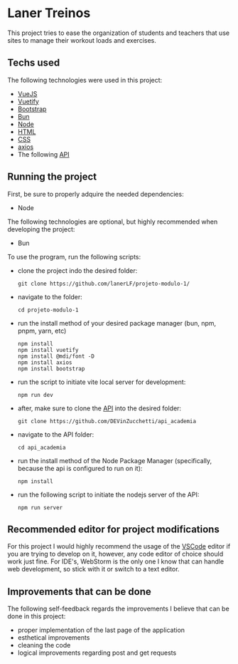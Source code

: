 # Laner Treinos
This project tries to ease the organization of students and teachers that use sites to manage their workout loads and exercises.

## Techs used
The following technologies were used in this project:
- [VueJS](https://vuejs.org/)
- [Vuetify](https://vuetifyjs.com/en/)
- [Bootstrap](https://getbootstrap.com/)
- [Bun](https://bun.sh/)
- [Node](https://nodejs.org/en)
- [HTML](https://www.w3.org/html/)
- [CSS](https://www.w3.org/Style/CSS/)
- [axios](https://axios-http.com/ptbr/docs/intro)
- The following [API](https://github.com/DEVinZucchetti/api_academia)

## Running the project
First, be sure to properly adquire the needed dependencies:
- Node

The following technologies are optional, but highly recommended when developing the project:
- Bun

To use the program, run the following scripts:
- clone the project indo the desired folder:
  ``` {
  git clone https://github.com/lanerLF/projeto-modulo-1/
- navigate to the folder:
  ``` {
  cd projeto-modulo-1
- run the install method of your desired package manager (bun, npm, pnpm, yarn, etc)
   ``` {
  npm install
  npm install vuetify
  npm install @mdi/font -D
  npm install axios
  npm install bootstrap
  ```
- run the script to initiate vite local server for development:
  ``` {
  npm run dev
- after, make sure to clone the [API](https://github.com/DEVinZucchetti/api_academia) into the desired folder:
  ``` {
  git clone https://github.com/DEVinZucchetti/api_academia
- navigate to the API folder:
  ``` {
  cd api_academia
- run the install method of the Node Package Manager (specifically, because the api is configured to run on it):
  ``` {
  npm install
- run the following script to initiate the nodejs server of the API:
  ``` {
  npm run server

## Recommended editor for project modifications
For this project I would highly recommend the usage of the [VSCode](https://code.visualstudio.com/) editor if you are trying to develop on it, however, any code editor of choice should work just fine.
For IDE's, WebStorm is the only one I know that can handle web development, so stick with it or switch to a text editor.

## Improvements that can be done
The following self-feedback regards the improvements I believe that can be done in this project:
- proper implementation of the last page of the application
- esthetical improvements
- cleaning the code
- logical improvements regarding post and get requests
